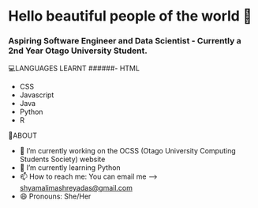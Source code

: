 # Hello beautiful people of the world 👋

### Aspiring Software Engineer and Data Scientist - Currently a 2nd Year Otago University Student. 

💻LANGUAGES LEARNT
######- HTML
- CSS
- Javascript
- Java
- Python
- R

👧ABOUT
- 🔭 I’m currently working on the OCSS (Otago University Computing Students Society) website
- 🌱 I’m currently learning Python
- 📫 How to reach me: You can email me --> shyamalimashreyadas@gmail.com
- 😄 Pronouns: She/Her
